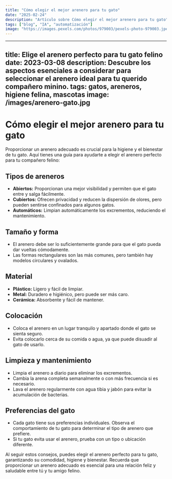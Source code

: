 ```yaml
---
title: "Cómo elegir el mejor arenero para tu gato"
date: "2025-02-24"
description: "Artículo sobre Cómo elegir el mejor arenero para tu gato"
tags: ["blog", "IA", "automatización"]
image: "https://images.pexels.com/photos/979003/pexels-photo-979003.jpeg?auto=compress&cs=tinysrgb&h=350"
---
```


---
title: Elige el arenero perfecto para tu gato felino
date: 2023-03-08
description: Descubre los aspectos esenciales a considerar para seleccionar el arenero ideal para tu querido compañero minino.
tags: gatos, areneros, higiene felina, mascotas
image: /images/arenero-gato.jpg
---

# Cómo elegir el mejor arenero para tu gato

Proporcionar un arenero adecuado es crucial para la higiene y el bienestar de tu gato. Aquí tienes una guía para ayudarte a elegir el arenero perfecto para tu compañero felino:

## Tipos de areneros

- **Abiertos:** Proporcionan una mejor visibilidad y permiten que el gato entre y salga fácilmente.
- **Cubiertos:** Ofrecen privacidad y reducen la dispersión de olores, pero pueden sentirse confinados para algunos gatos.
- **Automáticos:** Limpian automáticamente los excrementos, reduciendo el mantenimiento.

## Tamaño y forma

- El arenero debe ser lo suficientemente grande para que el gato pueda dar vueltas cómodamente.
- Las formas rectangulares son las más comunes, pero también hay modelos circulares y ovalados.

## Material

- **Plástico:** Ligero y fácil de limpiar.
- **Metal:** Duradero e higiénico, pero puede ser más caro.
- **Cerámica:** Absorbente y fácil de mantener.

## Colocación

- Coloca el arenero en un lugar tranquilo y apartado donde el gato se sienta seguro.
- Evita colocarlo cerca de su comida o agua, ya que puede disuadir al gato de usarlo.

## Limpieza y mantenimiento

- Limpia el arenero a diario para eliminar los excrementos.
- Cambia la arena completa semanalmente o con más frecuencia si es necesario.
- Lava el arenero regularmente con agua tibia y jabón para evitar la acumulación de bacterias.

## Preferencias del gato

- Cada gato tiene sus preferencias individuales. Observa el comportamiento de tu gato para determinar el tipo de arenero que prefiere.
- Si tu gato evita usar el arenero, prueba con un tipo o ubicación diferente.

Al seguir estos consejos, puedes elegir el arenero perfecto para tu gato, garantizando su comodidad, higiene y bienestar. Recuerda que proporcionar un arenero adecuado es esencial para una relación feliz y saludable entre tú y tu amigo felino.